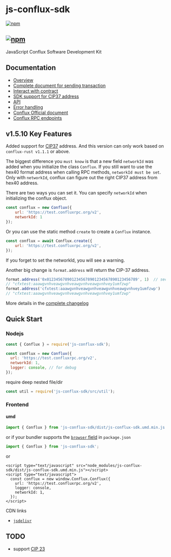 # js-conflux-sdk

[![npm](https://img.shields.io/npm/v/js-conflux-sdk.svg)](https://www.npmjs.com/package/js-conflux-sdk)

## [![npm](https://img.shields.io/npm/dm/js-conflux-sdk.svg)](https://www.npmjs.com/package/js-conflux-sdk)

JavaScript Conflux Software Development Kit

## Documentation

* [Overview](docs/overview.md)
* [Complete document for sending transaction](docs/how_to_send_tx.md)
* [Interact with contract](docs/interact_with_contract.md)
* [SDK support for CIP37 address](docs/conflux_checksum_address.md)
* [API](docs/api.md)
* [Error handling](docs/error_handling.md)
* [Conflux Official document](https://developer.conflux-chain.org/docs/introduction/en/conflux_overview)
* [Conflux RPC endpoints](https://github.com/conflux-fans/conflux-rpc-endpoints)

## v1.5.10 Key Features

Added support for [CIP37](https://github.com/Conflux-Chain/CIPs/blob/master/CIPs/cip-37.md) address. And this version can only work based on `conflux-rust v1.1.1` or above.

The biggest difference you `must know` is that a new field `networkId` was added when you initialize the class `Conflux`. If you still want to use the hex40 format address when calling RPC methods, `networkId must be set`. Only with `networkId`, conflux can figure out the right CIP37 address from hex40 address.

There are two ways you can set it. You can specify `networkId` when initializing the conflux object.

```javascript
const conflux = new Conflux({
    url: 'https://test.confluxrpc.org/v2',
    networkId: 1
});
```

Or you can use the static method `create` to create a `Conflux` instance.

```javascript
const conflux = await Conflux.create({
    url: 'https://test.confluxrpc.org/v2',
});
```

If you forget to set the networkId, you will see a warning.

Another big change is `format.address` will return the CIP-37 address.

```javascript
format.address('0x0123456789012345678901234567890123456789', 1)  // second parameter networkId is required when passing a hex40 address
// "cfxtest:aaawgvnhveawgvnhveawgvnhveawgvnhvey1umfzwp"
format.address('cfxtest:aaawgvnhveawgvnhveawgvnhveawgvnhvey1umfzwp')
// "cfxtest:aaawgvnhveawgvnhveawgvnhveawgvnhvey1umfzwp"
```

More details in the [complete changelog](change_log.md)

## Quick Start

### Nodejs

```javascript
const { Conflux } = require('js-conflux-sdk');

const conflux = new Conflux({
  url: 'https://test.confluxrpc.org/v2',
  networkId: 1,
  logger: console, // for debug
});
```

require deep nested file/dir

```javascript
const util = require('js-conflux-sdk/src/util');
```

### Frontend

#### umd

```javascript
import { Conflux } from 'js-conflux-sdk/dist/js-conflux-sdk.umd.min.js';
```

or if your bundler supports the [`browser` field](https://docs.npmjs.com/files/package.json#browser) in `package.json`

```javascript
import { Conflux } from 'js-conflux-sdk';
```

or

```markup
<script type="text/javascript" src="node_modules/js-conflux-sdk/dist/js-conflux-sdk.umd.min.js"></script>
<script type="text/javascript">
  const conflux = new window.Conflux.Conflux({
    url: 'https://test.confluxrpc.org/v2',
    logger: console,
    networkId: 1,
  });
</script>
```

CDN links

* [`jsdelivr`](https://cdn.jsdelivr.net/npm/js-conflux-sdk/dist/js-conflux-sdk.umd.min.js)

## TODO

* support [CIP 23](https://github.com/Conflux-Chain/CIPs/blob/master/CIPs/cip-23.md)

